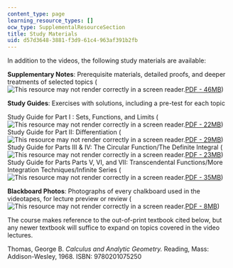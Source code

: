 ```yaml
---
content_type: page
learning_resource_types: []
ocw_type: SupplementalResourceSection
title: Study Materials
uid: d57d3648-3881-f3d9-61c4-963af391b2fb
---
```


In addition to the videos, the following study materials are available:  
  
**Supplementary Notes**: Prerequisite materials, detailed proofs, and deeper treatments of selected topics (![This resource may not render correctly in a screen reader.](/images/inacessible.gif)[PDF - 46MB](/resources/res-18-006-calculus-revisited-single-variable-calculus-fall-2010/MITRES_18_006_supp_notes.pdf))  
  
**Study Guides**: Exercises with solutions, including a pre-test for each topic

Study Guide for Part I : Sets, Functions, and Limits (![This resource may not render correctly in a screen reader.](/images/inacessible.gif)[PDF - 22MB](/resources/res-18-006-calculus-revisited-single-variable-calculus-fall-2010/part-i-sets-functions-and-limits/MITRES_18_006_study_1.pdf))  
Study Guide for Part II: Differentiation (![This resource may not render correctly in a screen reader.](/images/inacessible.gif)[PDF - 29MB](/resources/res-18-006-calculus-revisited-single-variable-calculus-fall-2010/part-ii-differentiation/MITRES_18_006_study_2.pdf))  
Study Guide for Parts III & IV: The Circular Function/The Definite Integral (![This resource may not render correctly in a screen reader.](/images/inacessible.gif)[PDF - 23MB](/resources/res-18-006-calculus-revisited-single-variable-calculus-fall-2010/part-iii-the-circular-function/MITRES_18_006_study_3_4.pdf))  
Study Guide for Parts Parts V, VI, and VII: Transcendental Functions/More Integration Techniques/Infinite Series (![This resource may not render correctly in a screen reader.](/images/inacessible.gif)[PDF - 35MB](/resources/res-18-006-calculus-revisited-single-variable-calculus-fall-2010/part-v-transcendental-functions/MITRES_18_006_study_5_6_7.pdf))

**Blackboard Photos**: Photographs of every chalkboard used in the videotapes, for lecture preview or review (![This resource may not render correctly in a screen reader.](/images/inacessible.gif)[PDF - 8MB](/resources/res-18-006-calculus-revisited-single-variable-calculus-fall-2010/MITRES_18_006_blackboard.pdf))  
  
The course makes reference to the out-of-print textbook cited below, but any newer textbook will suffice to expand on topics covered in the video lectures.

Thomas, George B. _Calculus and Analytic Geometry._ Reading, Mass: Addison-Wesley, 1968. ISBN: 9780201075250